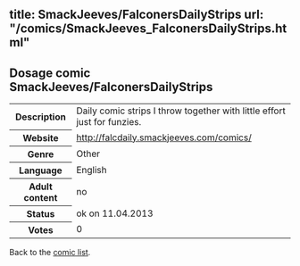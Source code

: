title: SmackJeeves/FalconersDailyStrips
url: "/comics/SmackJeeves_FalconersDailyStrips.html"
---
Dosage comic SmackJeeves/FalconersDailyStrips
-----------------------------------------

<table class="comicinfo">
<tr>
<th>Description</th><td>Daily comic strips I throw together with little effort just for funzies.</td>
</tr>
<tr>
<th>Website</th><td><a href="http://falcdaily.smackjeeves.com/comics/">http://falcdaily.smackjeeves.com/comics/</a></td>
</tr>
<tr>
<th>Genre</th><td>Other</td>
</tr>
<tr>
<th>Language</th><td>English</td>
</tr>
<tr>
<th>Adult content</th><td>no</td>
</tr>
<tr>
<th>Status</th><td>ok on 11.04.2013</td>
</tr>
<tr>
<th>Votes</th><td>0</div></td>
</tr>
</table>

Back to the [comic list](../comic-index.html).
